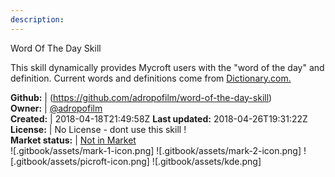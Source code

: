 ```yaml
---
description: 
---
```

Word Of The Day Skill

This skill dynamically provides Mycroft users with the "word of the day" and definition. Current words and definitions come from
[Dictionary.com.](Dictionary.com)

**Github:** | (https://github.com/adropofilm/word-of-the-day-skill)  
**Owner:** | [@adropofilm](https://github.com/adropofilm)  
**Created:** | 2018-04-18T21:49:58Z  **Last updated:** 2018-04-26T19:31:22Z  
**License:** | No License - dont use this skill !  
**Market status:** | [Not in Market](https://market.mycroft.ai/skill/)  
 ![.gitbook/assets/mark-1-icon.png]  ![.gitbook/assets/mark-2-icon.png]  ![.gitbook/assets/picroft-icon.png]  ![.gitbook/assets/kde.png]  
